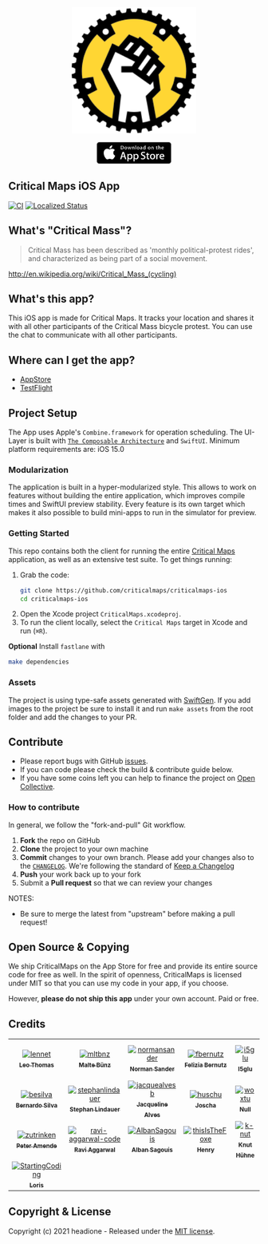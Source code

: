 <p align="center"><a href="https://itunes.apple.com/app/critical-maps/id918669647"><img src="_images/Icon.svg" width="250" /></a></p>

<p align="center"><a href="https://itunes.apple.com/app/critical-maps/id918669647"><img src="_images/appstore-badge.png" width="150" /></a></p>

## Critical Maps iOS App

[![CI](https://github.com/criticalmaps/criticalmaps-ios/actions/workflows/tests.yml/badge.svg)](https://github.com/criticalmaps/criticalmaps-ios/actions/workflows/tests.yml)
<a title="Crowdin" target="_blank" href="https://crowdin.com/project/critical-maps">
	<img src="https://badges.crowdin.net/critical-maps/localized.svg" alt="Localized Status" />
</a>

## What's "Critical Mass"?

> Critical Mass has been described as 'monthly political-protest rides', and characterized as being part of a social movement.

http://en.wikipedia.org/wiki/Critical_Mass_(cycling)

## What's this app?

This iOS app is made for Critical Maps. It tracks your location and shares it with all other participants of the Critical Mass bicycle protest. You can use the chat to communicate with all other participants.

## Where can I get the app?

- [AppStore](https://apps.apple.com/de/app/critical-maps/id918669647)
- [TestFlight](https://testflight.apple.com/join/nyGeQVxk)

## Project Setup

The App uses Apple's `Combine.framework` for operation scheduling. The UI-Layer is built with [`The Composable Architecture`](https://github.com/pointfreeco/swift-composable-architecture) and `SwiftUI`.
Minimum platform requirements are: iOS 15.0

### Modularization

The application is built in a hyper-modularized style. This allows to work on features without building the entire application, which improves compile times and SwiftUI preview stability. Every feature is its own target which makes it also possible to build mini-apps to run in the simulator for preview.

### Getting Started

This repo contains both the client for running the entire [Critical Maps](https://itunes.apple.com/app/critical-maps/id918669647) application, as well as an extensive test suite. To get things running:

1. Grab the code:
    ```sh
    git clone https://github.com/criticalmaps/criticalmaps-ios
    cd criticalmaps-ios
    ```
2. Open the Xcode project `CriticalMaps.xcodeproj`.
3. To run the client locally, select the `Critical Maps` target in Xcode and run (`⌘R`).

__Optional__
Install `fastlane` with
```sh
make dependencies
```

### Assets

The project is using type-safe assets generated with [SwiftGen](https://github.com/SwiftGen/SwiftGen).
If you add images to the project be sure to install it and run `make assets` from the root folder and add the changes to your PR.


## Contribute

- Please report bugs with GitHub [issues](https://github.com/CriticalMaps/criticalmaps-ios/issues).
- If you can code please check the build & contribute guide below.
- If you have some coins left you can help to finance the project on [Open Collective](https://opencollective.com/criticalmaps).

### How to contribute

In general, we follow the "fork-and-pull" Git workflow.

1.  **Fork** the repo on GitHub
2.  **Clone** the project to your own machine
3.  **Commit** changes to your own branch. Please add your changes also to the [`CHANGELOG`](CHANGELOG.md). We're following the standard of [Keep a Changelog](https://keepachangelog.com/en/1.0.0/)
4.  **Push** your work back up to your fork
5.  Submit a **Pull request** so that we can review your changes

NOTES: 
- Be sure to merge the latest from "upstream" before making a pull request!

## Open Source & Copying

We ship CriticalMaps on the App Store for free and provide its entire source code for free as well. In the spirit of openness, CriticalMaps is licensed under MIT so that you can use my code in your app, if you choose.

However, **please do not ship this app** under your own account. Paid or free.

## Credits

<!-- readme: contributors -start -->
<table>
	<tbody>
		<tr>
            <td align="center">
                <a href="https://github.com/lennet">
                    <img src="https://avatars.githubusercontent.com/u/7677738?v=4" width="100;" alt="lennet"/>
                    <br />
                    <sub><b>Leo Thomas</b></sub>
                </a>
            </td>
            <td align="center">
                <a href="https://github.com/mltbnz">
                    <img src="https://avatars.githubusercontent.com/u/14075359?v=4" width="100;" alt="mltbnz"/>
                    <br />
                    <sub><b>Malte Bünz</b></sub>
                </a>
            </td>
            <td align="center">
                <a href="https://github.com/normansander">
                    <img src="https://avatars.githubusercontent.com/u/1220469?v=4" width="100;" alt="normansander"/>
                    <br />
                    <sub><b>Norman Sander</b></sub>
                </a>
            </td>
            <td align="center">
                <a href="https://github.com/fbernutz">
                    <img src="https://avatars.githubusercontent.com/u/26111180?v=4" width="100;" alt="fbernutz"/>
                    <br />
                    <sub><b>Felizia Bernutz</b></sub>
                </a>
            </td>
            <td align="center">
                <a href="https://github.com/i5glu">
                    <img src="https://avatars.githubusercontent.com/u/9765299?v=4" width="100;" alt="i5glu"/>
                    <br />
                    <sub><b>I5glu</b></sub>
                </a>
            </td>
            <td align="center">
                <a href="https://github.com/maxxx777">
                    <img src="https://avatars.githubusercontent.com/u/2142832?v=4" width="100;" alt="maxxx777"/>
                    <br />
                    <sub><b>Maxim Tsvetkov</b></sub>
                </a>
            </td>
		</tr>
		<tr>
            <td align="center">
                <a href="https://github.com/besilva">
                    <img src="https://avatars.githubusercontent.com/u/20118834?v=4" width="100;" alt="besilva"/>
                    <br />
                    <sub><b>Bernardo Silva</b></sub>
                </a>
            </td>
            <td align="center">
                <a href="https://github.com/stephanlindauer">
                    <img src="https://avatars.githubusercontent.com/u/1323145?v=4" width="100;" alt="stephanlindauer"/>
                    <br />
                    <sub><b>Stephan Lindauer</b></sub>
                </a>
            </td>
            <td align="center">
                <a href="https://github.com/jacquealvesb">
                    <img src="https://avatars.githubusercontent.com/u/86978515?v=4" width="100;" alt="jacquealvesb"/>
                    <br />
                    <sub><b>Jacqueline Alves</b></sub>
                </a>
            </td>
            <td align="center">
                <a href="https://github.com/huschu">
                    <img src="https://avatars.githubusercontent.com/u/879754?v=4" width="100;" alt="huschu"/>
                    <br />
                    <sub><b>Joscha</b></sub>
                </a>
            </td>
            <td align="center">
                <a href="https://github.com/woxtu">
                    <img src="https://avatars.githubusercontent.com/u/5673994?v=4" width="100;" alt="woxtu"/>
                    <br />
                    <sub><b>Null</b></sub>
                </a>
            </td>
            <td align="center">
                <a href="https://github.com/jkandzi">
                    <img src="https://avatars.githubusercontent.com/u/9692434?v=4" width="100;" alt="jkandzi"/>
                    <br />
                    <sub><b>Justus Kandzi</b></sub>
                </a>
            </td>
		</tr>
		<tr>
            <td align="center">
                <a href="https://github.com/zutrinken">
                    <img src="https://avatars.githubusercontent.com/u/888679?v=4" width="100;" alt="zutrinken"/>
                    <br />
                    <sub><b>Peter Amende</b></sub>
                </a>
            </td>
            <td align="center">
                <a href="https://github.com/ravi-aggarwal-code">
                    <img src="https://avatars.githubusercontent.com/u/91732598?v=4" width="100;" alt="ravi-aggarwal-code"/>
                    <br />
                    <sub><b>Ravi Aggarwal</b></sub>
                </a>
            </td>
            <td align="center">
                <a href="https://github.com/AlbanSagouis">
                    <img src="https://avatars.githubusercontent.com/u/25483578?v=4" width="100;" alt="AlbanSagouis"/>
                    <br />
                    <sub><b>Alban Sagouis</b></sub>
                </a>
            </td>
            <td align="center">
                <a href="https://github.com/thisIsTheFoxe">
                    <img src="https://avatars.githubusercontent.com/u/18512366?v=4" width="100;" alt="thisIsTheFoxe"/>
                    <br />
                    <sub><b>Henry</b></sub>
                </a>
            </td>
            <td align="center">
                <a href="https://github.com/k-nut">
                    <img src="https://avatars.githubusercontent.com/u/1096357?v=4" width="100;" alt="k-nut"/>
                    <br />
                    <sub><b>Knut Hühne</b></sub>
                </a>
            </td>
            <td align="center">
                <a href="https://github.com/wacumov">
                    <img src="https://avatars.githubusercontent.com/u/2861871?v=4" width="100;" alt="wacumov"/>
                    <br />
                    <sub><b>Mikhail Akopov</b></sub>
                </a>
            </td>
		</tr>
		<tr>
            <td align="center">
                <a href="https://github.com/StartingCoding">
                    <img src="https://avatars.githubusercontent.com/u/43170443?v=4" width="100;" alt="StartingCoding"/>
                    <br />
                    <sub><b>Loris</b></sub>
                </a>
            </td>
		</tr>
	<tbody>
</table>
<!-- readme: contributors -end -->

## Copyright & License

Copyright (c) 2021 headione - Released under the [MIT license](https://github.com/criticalmaps/criticalmaps-ios/blob/main/LICENSE).
